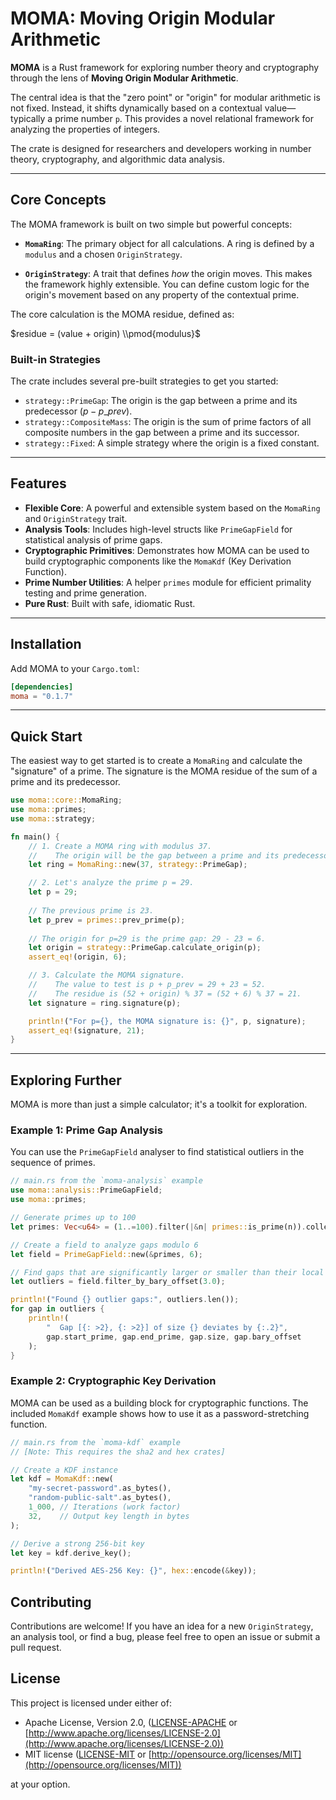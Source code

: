 # MOMA: Moving Origin Modular Arithmetic

[](https://www.google.com/search?q=https://crates.io/crates/moma)
[](https://www.google.com/search?q=https://docs.rs/moma)
[](https://opensource.org/licenses/MIT)
[](https://www.google.com/search?q=https://github.com/neil-crago/moma/actions)

**MOMA** is a Rust framework for exploring number theory and cryptography through the lens of **Moving Origin Modular Arithmetic**.

The central idea is that the "zero point" or "origin" for modular arithmetic is not fixed. Instead, it shifts dynamically based on a contextual value—typically a prime number `p`. This provides a novel relational framework for analyzing the properties of integers.

The crate is designed for researchers and developers working in number theory, cryptography, and algorithmic data analysis.

-----

## Core Concepts

The MOMA framework is built on two simple but powerful concepts:

  * **`MomaRing`**: The primary object for all calculations. A ring is defined by a `modulus` and a chosen `OriginStrategy`.

  * **`OriginStrategy`**: A trait that defines *how* the origin moves. This makes the framework highly extensible. You can define custom logic for the origin's movement based on any property of the contextual prime.

The core calculation is the MOMA residue, defined as:

$residue = (value + origin) \\pmod{modulus}$

### Built-in Strategies

The crate includes several pre-built strategies to get you started:

  * `strategy::PrimeGap`: The origin is the gap between a prime and its predecessor ($p - p\_{prev}$).
  * `strategy::CompositeMass`: The origin is the sum of prime factors of all composite numbers in the gap between a prime and its successor.
  * `strategy::Fixed`: A simple strategy where the origin is a fixed constant.

-----

## Features

  * **Flexible Core**: A powerful and extensible system based on the `MomaRing` and `OriginStrategy` trait.
  * **Analysis Tools**: Includes high-level structs like `PrimeGapField` for statistical analysis of prime gaps.
  * **Cryptographic Primitives**: Demonstrates how MOMA can be used to build cryptographic components like the `MomaKdf` (Key Derivation Function).
  * **Prime Number Utilities**: A helper `primes` module for efficient primality testing and prime generation.
  * **Pure Rust**: Built with safe, idiomatic Rust.

-----

## Installation

Add MOMA to your `Cargo.toml`:

```toml
[dependencies]
moma = "0.1.7"
```

-----

## Quick Start

The easiest way to get started is to create a `MomaRing` and calculate the "signature" of a prime. The signature is the MOMA residue of the sum of a prime and its predecessor.

```rust
use moma::core::MomaRing;
use moma::primes;
use moma::strategy;

fn main() {
    // 1. Create a MOMA ring with modulus 37.
    //    The origin will be the gap between a prime and its predecessor.
    let ring = MomaRing::new(37, strategy::PrimeGap);

    // 2. Let's analyze the prime p = 29.
    let p = 29;
    
    // The previous prime is 23.
    let p_prev = primes::prev_prime(p);
    
    // The origin for p=29 is the prime gap: 29 - 23 = 6.
    let origin = strategy::PrimeGap.calculate_origin(p);
    assert_eq!(origin, 6);

    // 3. Calculate the MOMA signature.
    //    The value to test is p + p_prev = 29 + 23 = 52.
    //    The residue is (52 + origin) % 37 = (52 + 6) % 37 = 21.
    let signature = ring.signature(p);

    println!("For p={}, the MOMA signature is: {}", p, signature);
    assert_eq!(signature, 21);
}
```

-----

## Exploring Further

MOMA is more than just a simple calculator; it's a toolkit for exploration.

### Example 1: Prime Gap Analysis

You can use the `PrimeGapField` analyser to find statistical outliers in the sequence of primes.

```rust
// main.rs from the `moma-analysis` example
use moma::analysis::PrimeGapField;
use moma::primes;

// Generate primes up to 100
let primes: Vec<u64> = (1..=100).filter(|&n| primes::is_prime(n)).collect();

// Create a field to analyze gaps modulo 6
let field = PrimeGapField::new(&primes, 6);

// Find gaps that are significantly larger or smaller than their local average
let outliers = field.filter_by_bary_offset(3.0);

println!("Found {} outlier gaps:", outliers.len());
for gap in outliers {
    println!(
        "  Gap [{: >2}, {: >2}] of size {} deviates by {:.2}",
        gap.start_prime, gap.end_prime, gap.size, gap.bary_offset
    );
}
```

### Example 2: Cryptographic Key Derivation

MOMA can be used as a building block for cryptographic functions. The included `MomaKdf` example shows how to use it as a password-stretching function.

```rust
// main.rs from the `moma-kdf` example
// [Note: This requires the sha2 and hex crates]

// Create a KDF instance
let kdf = MomaKdf::new(
    "my-secret-password".as_bytes(),
    "random-public-salt".as_bytes(),
    1_000, // Iterations (work factor)
    32,    // Output key length in bytes
);

// Derive a strong 256-bit key
let key = kdf.derive_key();

println!("Derived AES-256 Key: {}", hex::encode(&key));
```

## Contributing

Contributions are welcome\! If you have an idea for a new `OriginStrategy`, an analysis tool, or find a bug, please feel free to open an issue or submit a pull request.

## License

This project is licensed under either of:

  * Apache License, Version 2.0, ([LICENSE-APACHE](https://www.google.com/search?q=LICENSE-APACHE) or [http://www.apache.org/licenses/LICENSE-2.0](http://www.apache.org/licenses/LICENSE-2.0))
  * MIT license ([LICENSE-MIT](https://www.google.com/search?q=LICENSE-MIT) or [http://opensource.org/licenses/MIT](http://opensource.org/licenses/MIT))

at your option. 